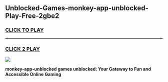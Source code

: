 
## Unblocked-Games-monkey-app-unblocked-Play-Free-2gbe2
<h3>
<a href="https://premium76.site?title=monkey-app-unblocked&ref=12A">CLICK TO PLAY</a></h3>
<hr>

<h3>
<a href="https://premium76.site?title=monkey-app-unblocked&ref=12A">CLICK 2 PLAY</a>
  
</h3>

<a href="https://premium76.site?title=monkey-app-unblocked&ref=12A"><img src="https://clearcache.store/games.png"></a>


**monkey-app-unblocked games unblocked: Your Gateway to Fun and Accessible Online Gaming**
